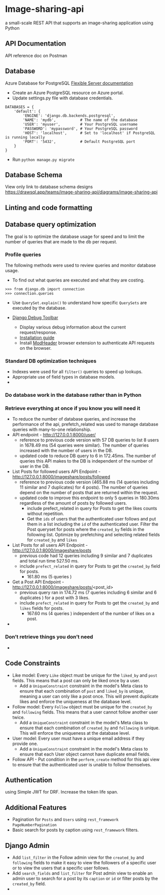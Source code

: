 # Image-sharing-api
a small-scale REST API that supports an image-sharing application using Python

## API Documentation
API reference doc on Postman 

## Database
Azure Database for PostgreSQL [Flexible Server documentation](https://learn.microsoft.com/en-us/azure/postgresql/flexible-server/how-to-deploy-on-azure-free-account)
- Create an Azure PostgreSQL resource on Azure portal.
- Update settings.py file with database credentials.

````
DATABASES = {
    'default': {
        'ENGINE': 'django.db.backends.postgresql',
        'NAME': 'mydb',           # The name of the database
        'USER': 'myuser',         # Your PostgreSQL username
        'PASSWORD': 'mypassword', # Your PostgreSQL password
        'HOST': 'localhost',      # Set to 'localhost' if PostgreSQL is running locally
        'PORT': '5432',           # Default PostgreSQL port
    }
}
````

- Run `python manage.py migrate`

## Database Schema 
View only link to database schema designs
https://drawsql.app/teams/image-sharing-api/diagrams/image-sharing-api


## Linting and code formatting

## Database query optimization

The goal is to optimize the database usage for speed and to limit the number of queries that are made to the db per request.
### Profile queries
The following methods were used to review queries and monitor database usage. 
- To find out what queries are executed and what they are costing.
```
>>> from django.db import connection
>>> connection.queries
```

- Use `QuerySet.explain()` to understand how specific `QuerySets` are executed by the database.

- [Django Debug Toolbar](https://pypi.org/project/django-debug-toolbar/)
  - Display various debug information about the current request/response.
  - [Installation guide](https://django-debug-toolbar.readthedocs.io/en/latest/installation.html)
  - Install [ModHeader](https://modheader.com/) browser extension to authenticate API requests on the browser.

### Standard DB optimization techniques
- Indexes were used for all `filter()` queries to  speed up lookups.
- Appropriate use of field types in database models.
- 

### Do database work in the database rather than in Python

### Retrieve everything at once if you know you will need it
- To reduce the number of database queries, and increase the performance of the api, prefetch_related was used 
to manage database queries with many-to-one relationship.
- API endpoint - http://127.0.0.1:8000/user/
  - reference to previous code version with 57 DB queries to list 8 users  in 1678.49 ms (54 queries were similar).
The number of queries increased with the number of users in the DB.
  - updated code to reduce DB query to 6 in 172.45ms. The number  of queries this API makes to the DB is independent of the number of user in the DB.
- List Posts for followed users API Endpoint - http://127.0.0.1:8000/imageshare/posts/followed
  - reference to previous code version (465.88 ms (14 queries including 11 similar and 7 duplicates) for 4 posts). The number of queries depend on the number of posts that are returned within the request.
  - updated code to improve this endpoint to only 5 queries in 180.30ms regardless of the amount of posts by followed users.
    - include prefect_related in query for Posts to get the likes counts without repetition.
    - Get the `ids` of users that the authenticated user follows and put them in a list including the `id` of the authenticated user. 
    Filter the Post queryset for posts where the `created_by` fields in the following list. 
    Optimize by prefetching and selecting related fields for `created_by` and `likes`
- List Posts for all users API Endpoint - http://127.0.0.1:8000/imageshare/posts
  - previous code had 12 queries including 9 similar and 7 duplicates and total run time 527.50 ms.
  - include `prefect_related` in query for Posts to get the `created_by` field for posts.
    - 161.80 ms (5 queries )
- Get a Post API Endpoint - http://127.0.0.1:8000/imageshare/posts/<post_id>
  - previous query ran in 174.72 ms (7 queries including 6 similar and 6 duplicates ) for a post with 3 likes.
  - include `prefect_related` in query for Posts to get the `created_by` and `likes` fields for posts.
    - 167.60 ms (4 queries ) independent of the number of likes on a post.
- 
### Don’t retrieve things you don’t need
- 

## Code Constraints
- Like model: Every `Like` object must be unique for the `liked_by` and `post` fields. This means that a post can only be liked once by a user.
  -  Add a `UniqueConstraint` constraint in the model's Meta class to ensure that each combination of `post` and `liked_by` is unique, meaning a user can only like a post once.
This will prevent duplicate likes and enforce the uniqueness at the database level.
- Follow model: Every `Follow` object must be unique for the `created_by` and `following` fields. This means that a user cannot follow another user twice. 
  - Add a `UniqueConstraint` constraint in the model's Meta class to ensure that each combination of `created_by` and `following` is unique.
This will enforce the uniqueness at the database level.
- User model: Every user must have a unique email address if they provide one.
  - Add a `UniqueConstraint` constraint in the model's Meta class to ensure that each User object cannot have duplicate email fields.
- Follow API - Put condition in the `perform_create` method for this api view to ensure that the authenticated user is unable to follow themselves.

## Authentication
using Simple JWT for DRF. Increase the token life span.

## Additional Features
- Pagination for `Posts` and `Users`  using `rest_framework` `PageNumberPagination`
- Basic search for posts by caption using `rest_framework` filters.

## Django Admin
- Add `list_filter` in the Follow admin view for the `created_by` and `following` fields to make it easy to view the followers of a specific user or to view the users that a specific user follows.
- Add `search_fields` and `list_filter` for Post admin view to enable an admin user to search for a post by its `caption` or `id` or filter posts by the `created_by` field.
- 